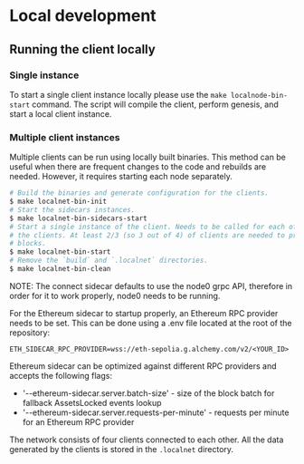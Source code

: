 # Local development

## Running the client locally

### Single instance

To start a single client instance locally please use the `make localnode-bin-start`
command. The script will compile the client, perform genesis, and start a local
client instance.

### Multiple client instances

Multiple clients can be run using locally built binaries. This method can be
useful when there are frequent changes to the code and rebuilds are needed.
However, it requires starting each node separately.

```bash
# Build the binaries and generate configuration for the clients.
$ make localnet-bin-init
# Start the sidecars instances.
$ make localnet-bin-sidecars-start
# Start a single instance of the client. Needs to be called for each of the
# the clients. At least 2/3 (so 3 out of 4) of clients are needed to produce
# blocks.
$ make localnet-bin-start
# Remove the `build` and `.localnet` directories.
$ make localnet-bin-clean
```

NOTE: The connect sidecar defaults to use the node0 grpc API, therefore in
order for it to work properly, node0 needs to be running.

For the Ethereum sidecar to startup properly, an Ethereum RPC provider
needs to be set. This can be done using a .env file located at the root of the
repository:
```
ETH_SIDECAR_RPC_PROVIDER=wss://eth-sepolia.g.alchemy.com/v2/<YOUR_ID>
```

Ethereum sidecar can be optimized against different RPC providers and accepts
the following flags:

- '--ethereum-sidecar.server.batch-size' - size of the block batch for fallback AssetsLocked events lookup
- '--ethereum-sidecar.server.requests-per-minute' - requests per minute for an Ethereum RPC provider

The network consists of four clients connected to each other. All the data
generated by the clients is stored in the `.localnet` directory.
